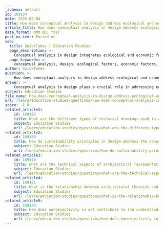 ```yaml
---
_schema: default
id: 169184
date: 2025-02-04
title: How does conceptual analysis in design address ecological and economic factors?
article_title: How does conceptual analysis in design address ecological and economic factors?
date_format: MMM DD, YYYY
post_on_text: Posted on
seo:
  title: QuickTakes | Education Studies
  page_description: >-
    Conceptual analysis in design integrates ecological and economic factors for sustainable solutions, evaluating environmental impact and economic viability to enhance quality and sustainability in design.
  page_keywords: >-
    conceptual analysis, design, ecological factors, economic factors, sustainability, eco-design, lifecycle assessment, environmental impact, resource management, whole life cost, value of design, sustainable buildings, design economics, environmental sustainability, financial feasibility
author: QuickTakes
question: >-
    How does conceptual analysis in design address ecological and economic factors?
answer: >-
    Conceptual analysis in design plays a crucial role in addressing ecological and economic factors by integrating sustainability principles into the design process. This approach allows designers to evaluate and balance the environmental impact of their designs with economic viability, ensuring that both ecological integrity and financial feasibility are considered.\n\n1. **Ecological Factors**: Through conceptual analysis, designers can develop frameworks that prioritize environmental sustainability. This involves assessing the lifecycle of products, materials, and processes to minimize ecological footprints. For instance, the concept of eco-design emphasizes creating products that limit environmental degradation by integrating sustainable practices from the outset. This includes using renewable materials, reducing waste, and enhancing energy efficiency. The analysis of environmental design concepts helps in identifying strategies that mitigate negative impacts on the environment, such as pollution and resource depletion.\n\n2. **Economic Factors**: Conceptual analysis also facilitates a deeper understanding of the economic implications of design decisions. By isolating economic effects from other variables, designers can evaluate how their choices influence costs and benefits. This includes applying design economics principles, which combine data-driven approaches with economic models to optimize resource management. For example, the whole life cost (WLC) theory allows designers to consider not just initial costs but also long-term operational and maintenance expenses, leading to more informed decision-making.\n\n3. **Integration of Factors**: The integration of ecological and economic factors is essential for sustainable design. By employing methods that treat economic considerations with the same rigor as technical factors, designers can create solutions that are not only environmentally friendly but also economically viable. This holistic approach ensures that designs meet client expectations while promoting resource efficiency and sustainability.\n\n4. **Value of Design**: The relationship between design, economic cost, and environmental cost is also explored through the 'value of design' theory. This theory highlights how attractive and functional designs can enhance social well-being and quality of life while also being economically beneficial. For instance, sustainable buildings can lead to reduced operational costs and increased property values, demonstrating the economic advantages of environmentally conscious design.\n\nIn summary, conceptual analysis in design effectively addresses ecological and economic factors by fostering a comprehensive understanding of sustainability principles, enabling designers to create solutions that are both environmentally responsible and economically sound. This approach not only enhances the quality of design but also contributes to broader goals of sustainability in the built environment.
subject: Education Studies
file_name: how-does-conceptual-analysis-in-design-address-ecological-and-economic-factors.md
url: /learn/education-studies/questions/how-does-conceptual-analysis-in-design-address-ecological-and-economic-factors
score: -1.0
related_article1:
    id: 169183
    title: What are the different types of technical drawings used in architecture, and how do they differ?
    subject: Education Studies
    url: /learn/education-studies/questions/what-are-the-different-types-of-technical-drawings-used-in-architecture-and-how-do-they-differ
related_article2:
    id: 169180
    title: How do sustainability principles in design address the conservation of resources and healthful buildings?
    subject: Education Studies
    url: /learn/education-studies/questions/how-do-sustainability-principles-in-design-address-the-conservation-of-resources-and-healthful-buildings
related_article3:
    id: 169179
    title: What are the technical aspects of architectural representation techniques, such as sketching and diagramming?
    subject: Education Studies
    url: /learn/education-studies/questions/what-are-the-technical-aspects-of-architectural-representation-techniques-such-as-sketching-and-diagramming
related_article4:
    id: 169181
    title: What is the relationship between architectural theories and the design process?
    subject: Education Studies
    url: /learn/education-studies/questions/what-is-the-relationship-between-architectural-theories-and-the-design-process
related_article5:
    id: 169176
    title: How does nonobjectivity in art contribute to the understanding of abstract volumetric space?
    subject: Education Studies
    url: /learn/education-studies/questions/how-does-nonobjectivity-in-art-contribute-to-the-understanding-of-abstract-volumetric-space
---
```


&nbsp;